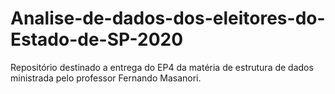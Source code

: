 # Analise-de-dados-dos-eleitores-do-Estado-de-SP-2020
Repositório destinado a entrega do EP4 da matéria de estrutura de dados ministrada pelo professor Fernando Masanori.
